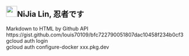 <h2><img src='https://sprofile.line-scdn.net/0hKvToEWyOFFl5FgPUaxBqJglGFzNaZ01LXHRabxhFTDlNI1taBiVZaB5CSjtHJ1YJACJSN0xFHjp1BWM_Z0DobX4mSm5AIFEMXHhbuQ' width=30 height=30>NiJia Lin, 忍者です</h2>
Markdown to HTML by Github API https://gist.github.com/louis70109/bfc722790051807dac10458f234b0cf3<br />
gcloud auth login<br>
gcloud auth configure-docker xxx.pkg.dev
